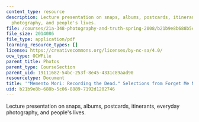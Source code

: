```yaml
---
content_type: resource
description: Lecture presentation on snaps, albums, postcards, itinerants, everyday
  photography, and people's lives.
file: /courses/21a-348-photography-and-truth-spring-2008/b21b9e8b688b5c0688897192d1202746_MIT21A_348S08_memento.pdf
file_size: 2014086
file_type: application/pdf
learning_resource_types: []
license: https://creativecommons.org/licenses/by-nc-sa/4.0/
ocw_type: OCWFile
parent_title: Photos
parent_type: CourseSection
parent_uid: 19111682-54bc-253f-8e45-4331c89aad90
resourcetype: Document
title: '"Memento Mori: Recording the Dead." Selections from Forget Me Not.'
uid: b21b9e8b-688b-5c06-8889-7192d1202746
---
```

Lecture presentation on snaps, albums, postcards, itinerants, everyday photography, and people's lives.